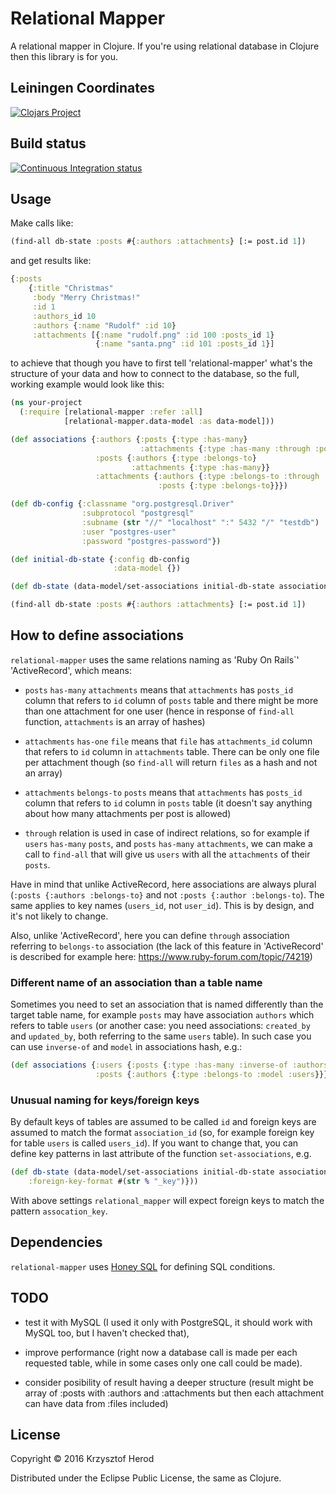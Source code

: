 # Relational Mapper

A relational mapper in Clojure. If you're using relational database in Clojure then this library is for you.

## Leiningen Coordinates

[![Clojars Project](http://clojars.org/netizer/relational-mapper/latest-version.svg)](http://clojars.org/netizer/relational-mapper)

## Build status


[![Continuous Integration status](https://secure.travis-ci.org/netizer/relational_mapper.png)](http://travis-ci.org/netizer/relational_mapper)

## Usage

Make calls like:
```clojure
(find-all db-state :posts #{:authors :attachments} [:= post.id 1])
```
and get results like:
```clojure
{:posts 
    {:title "Christmas"
     :body "Merry Christmas!"
     :id 1
     :authors_id 10
     :authors {:name "Rudolf" :id 10}
     :attachments [{:name "rudolf.png" :id 100 :posts_id 1}
                   {:name "santa.png" :id 101 :posts_id 1}]
```

to achieve that though you have to first tell 'relational-mapper' what's the structure of your data and how to connect to the database, so the full, working example would look like this:

```clojure
(ns your-project
  (:require [relational-mapper :refer :all]
            [relational-mapper.data-model :as data-model]))

(def associations {:authors {:posts {:type :has-many}
                             :attachments {:type :has-many :through :posts}}
                   :posts {:authors {:type :belongs-to}
                           :attachments {:type :has-many}}
                   :attachments {:authors {:type :belongs-to :through :posts}
                                 :posts {:type :belongs-to}}})

(def db-config {:classname "org.postgresql.Driver"
                :subprotocol "postgresql"
                :subname (str "//" "localhost" ":" 5432 "/" "testdb")
                :user "postgres-user"
                :password "postgres-password"})

(def initial-db-state {:config db-config
                       :data-model {})

(def db-state (data-model/set-associations initial-db-state associations {})

(find-all db-state :posts #{:authors :attachments} [:= post.id 1])
```

## How to define associations

`relational-mapper` uses the same relations naming as 'Ruby On Rails`' 'ActiveRecord', which means:

* `posts` `has-many` `attachments` means that `attachments` has `posts_id` column that refers to `id` column of `posts` table and there might be more than one  attachment for one user (hence in response of `find-all` function, `attachments` is an array of hashes)

* `attachments` `has-one` `file` means that `file` has `attachments_id` column that refers to `id` column in `attachments` table. There can be only one file per attachment though (so `find-all` will return `files` as a hash and not an array)

* `attachments` `belongs-to` `posts` means that `attachments` has `posts_id` column that refers to `id` column in `posts` table (it doesn't say anything about how many attachments per post is allowed)

* `through` relation is used in case of indirect relations, so for example if `users` `has-many` `posts`, and `posts` `has-many` `attachments`, we can make a call to `find-all` that will give us `users` with all the `attachments` of their `posts`.

Have in mind that unlike ActiveRecord, here associations are always plural (`:posts {:authors :belongs-to}` and not `:posts {:author :belongs-to`). The same applies to key names (`users_id`, not `user_id`). This is by design, and it's not likely to change.

Also, unlike 'ActiveRecord', here you can define `through` association referring to `belongs-to` association (the lack of this feature in 'ActiveRecord' is described for example here: https://www.ruby-forum.com/topic/74219)

### Different name of an association than a table name

Sometimes you need to set an association that is named differently than the target table name, for example `posts` may have association `authors` which refers to table `users` (or another case: you need associations: `created_by` and `updated_by`, both referring to the same `users` table). In such case you can use `inverse-of` and `model` in associations hash, e.g.:

```clojure
(def associations {:users {:posts {:type :has-many :inverse-of :authors}}
                   :posts {:authors {:type :belongs-to :model :users}}})
```
### Unusual naming for keys/foreign keys

By default keys of tables are assumed to be called `id` and foreign keys are assumed to match the format `association_id` (so, for example foreign key for table `users` is called `users_id`). If you want to change that, you can define key patterns in last attribute of the function `set-associations`, e.g.

```clojure
(def db-state (data-model/set-associations initial-db-state associations {
    :foreign-key-format #(str % "_key")}))
```

With above settings `relational_mapper` will expect foreign keys to match the pattern `assocation_key`.

## Dependencies

`relational-mapper` uses [Honey SQL](https://github.com/jkk/honeysql) for defining SQL conditions.

## TODO

* test it with MySQL (I used it only with PostgreSQL, it should work with MySQL too, but I haven't checked that),

* improve performance (right now a database call is made per each requested table, while in some cases only one call could be made).

* consider posibility of result having a deeper structure (result might be array of :posts with :authors and :attachments but then each attachment can have data from :files included)

## License

Copyright © 2016 Krzysztof Herod

Distributed under the Eclipse Public License, the same as Clojure.
